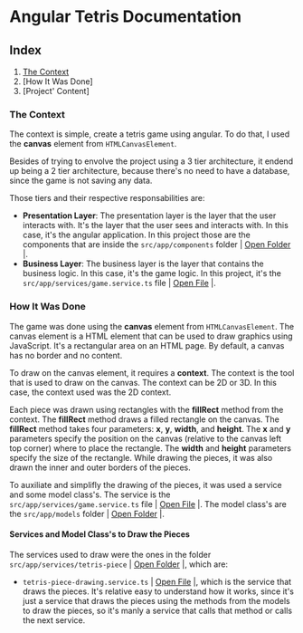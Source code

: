# Angular Tetris Documentation

## Index

1. [The Context](#the-context)
2. [How It Was Done]
3. [Project' Content]

### The Context

The context is simple, create a tetris game using angular.
To do that, I used the **canvas** element from `HTMLCanvasElement`.

Besides of trying to envolve the project using a 3 tier architecture, it endend up being a 2 tier architecture, because there's no need to have a database, since the game is not saving any data.

Those tiers and their respective responsabilities are:

- **Presentation Layer**: The presentation layer is the layer that the user interacts with. It's the layer that the user sees and interacts with. In this case, it's the angular application. In this project those are the components that are inside the `src/app/components` folder | [Open Folder](src/app/components/) |.
- **Business Layer**: The business layer is the layer that contains the business logic. In this case, it's the game logic. In this project, it's the `src/app/services/game.service.ts` file | [Open File](src/app/services/game.service.ts) |.

### How It Was Done

The game was done using the **canvas** element from `HTMLCanvasElement`. The canvas element is a HTML element that can be used to draw graphics using JavaScript. It's a rectangular area on an HTML page. By default, a canvas has no border and no content.

To draw on the canvas element, it requires a **context**. The context is the tool that is used to draw on the canvas. The context can be 2D or 3D. In this case, the context used was the 2D context.

Each piece was drawn using rectangles with the **fillRect** method from the context. The **fillRect** method draws a filled rectangle on the canvas. The **fillRect** method takes four parameters: **x**, **y**, **width**, and **height**. The **x** and **y** parameters specify the position on the canvas (relative to the canvas left top corner) where to place the rectangle. The **width** and **height** parameters specify the size of the rectangle. While drawing the pieces, it was also drawn the inner and outer borders of the pieces.

To auxiliate and simplifly the drawing of the pieces, it was used a service and some model class's. The service is the `src/app/services/game.service.ts` file | [Open File](src/app/services/) |. The model class's are the `src/app/models` folder | [Open Folder](src/app/models/) |.

#### Services and Model Class's to Draw the Pieces

The services used to draw were the ones in the folder `src/app/services/tetris-piece` | [Open Folder](src/app/services/tetris-piece/) |, which are:
- `tetris-piece-drawing.service.ts` | [Open File](src/app/services/tetris-piece/tetris-piece-drawing.service.ts) |, which is the service that draws the pieces. It's relative easy to understand how it works, since it's just a service that draws the pieces using the methods from the models to draw the pieces, so it's manly a service that calls that method or calls the next service.
